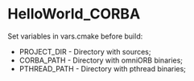 # HelloWorld_CORBA

Set variables in vars.cmake before build:
- PROJECT_DIR - Directory with sources;
- CORBA_PATH - Directory with omniORB binaries;
- PTHREAD_PATH - Directory with pthread binaries;


